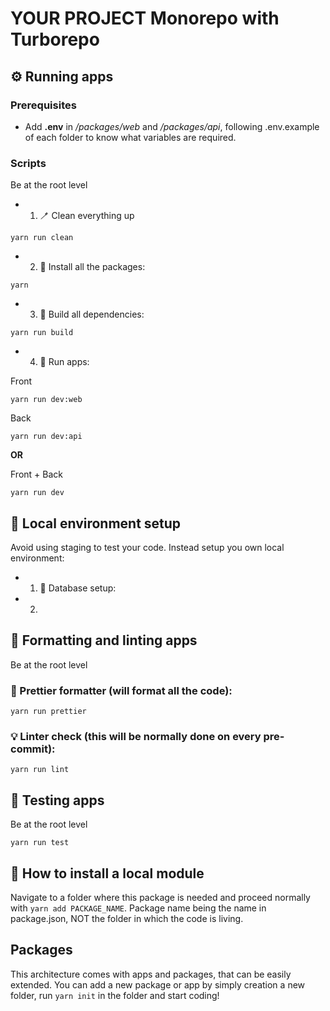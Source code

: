 
# YOUR PROJECT Monorepo with Turborepo
## ⚙️ Running apps

### Prerequisites

* Add **.env** in _/packages/web_ and _/packages/api_, following .env.example of each folder to know what variables are required.

### Scripts

Be at the root level

* 1. 🪥 Clean everything up

```
yarn run clean
```

* 2. 🥪 Install all the packages:
```
yarn
``` 

* 3. 🧱 Build all dependencies:
```
yarn run build
```

* 4. 🏃 Run apps:

Front
```
yarn run dev:web
``` 
Back
```
yarn run dev:api
``` 

**OR**

Front + Back
```
yarn run dev
``` 

## 🏡 Local environment setup

Avoid using staging to test your code. Instead setup you own local environment:

* 1. 💽 Database  setup:


* 2. 
## 🧪 Formatting and linting apps

Be at the root level

### 🧾 Prettier formatter (will format all the code):

```
yarn run prettier
``` 

### 💡 Linter check (this will be normally done on every pre-commit):

```
yarn run lint
``` 

## 🧪 Testing apps

Be at the root level

```
yarn run test
``` 

## 🔌 How to install a local module

Navigate to a folder where this package is needed and proceed normally with `yarn add PACKAGE_NAME`. Package name being the name in package.json, NOT the folder in which the code is living.

## Packages

This architecture comes with apps and packages, that can be easily extended. You can add a new package or app by simply creation a new folder, run `yarn init` in the folder and start coding!

